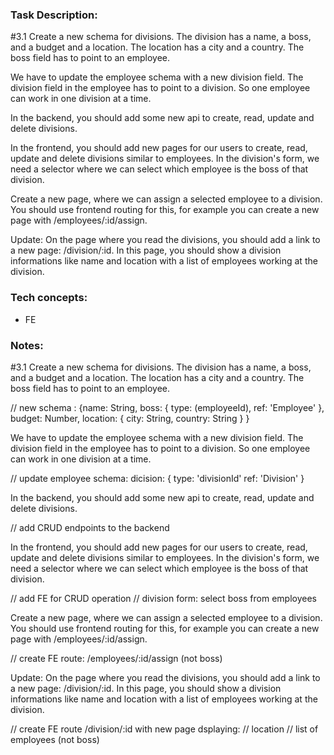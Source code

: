 ### Task Description:

#3.1
Create a new schema for divisions. The division has a name, a boss, and a budget and a location. The location has a city and a country. The boss field has to point to an employee.

We have to update the employee schema with a new division field. The division field in the employee has to point to a division. So one employee can work in one division at a time.

In the backend, you should add some new api to create, read, update and delete divisions.

In the frontend, you should add new pages for our users to create, read, update and delete divisions similar to employees. In the division's form, we need a selector where we can select which employee is the boss of that division.

Create a new page, where we can assign a selected employee to a division. You should use frontend routing for this, for example you can create a new page with /employees/:id/assign.

Update:
On the page where you read the divisions, you should add a link to a new page: /division/:id. In this page, you should show a division informations like name and location with a list of employees working at the division.


### Tech concepts:

- FE 

### Notes:

#3.1
Create a new schema for divisions. The division has a name, a boss, and a budget and a location. The location has a city and a country. The boss field has to point to an employee.

// new schema : 
{name: String, 
boss: {
    type: (employeeId),
    ref: 'Employee'
}, 
budget: Number, 
location: {
    city: String,
    country: String
    }
}

We have to update the employee schema with a new division field. The division field in the employee has to point to a division. So one employee can work in one division at a time.

// update employee schema:
dicision: {
    type: 'divisionId'
    ref: 'Division'
}

In the backend, you should add some new api to create, read, update and delete divisions.

// add CRUD endpoints to the backend

In the frontend, you should add new pages for our users to create, read, update and delete divisions similar to employees. In the division's form, we need a selector where we can select which employee is the boss of that division.

// add FE for CRUD operation
// division form: select boss from employees

Create a new page, where we can assign a selected employee to a division. You should use frontend routing for this, for example you can create a new page with /employees/:id/assign.

// create FE route: /employees/:id/assign
(not boss)

Update:
On the page where you read the divisions, you should add a link to a new page: /division/:id. In this page, you should show a division informations like name and location with a list of employees working at the division.

// create FE route /division/:id with new page dsplaying:
// location
// list of employees
(not boss)